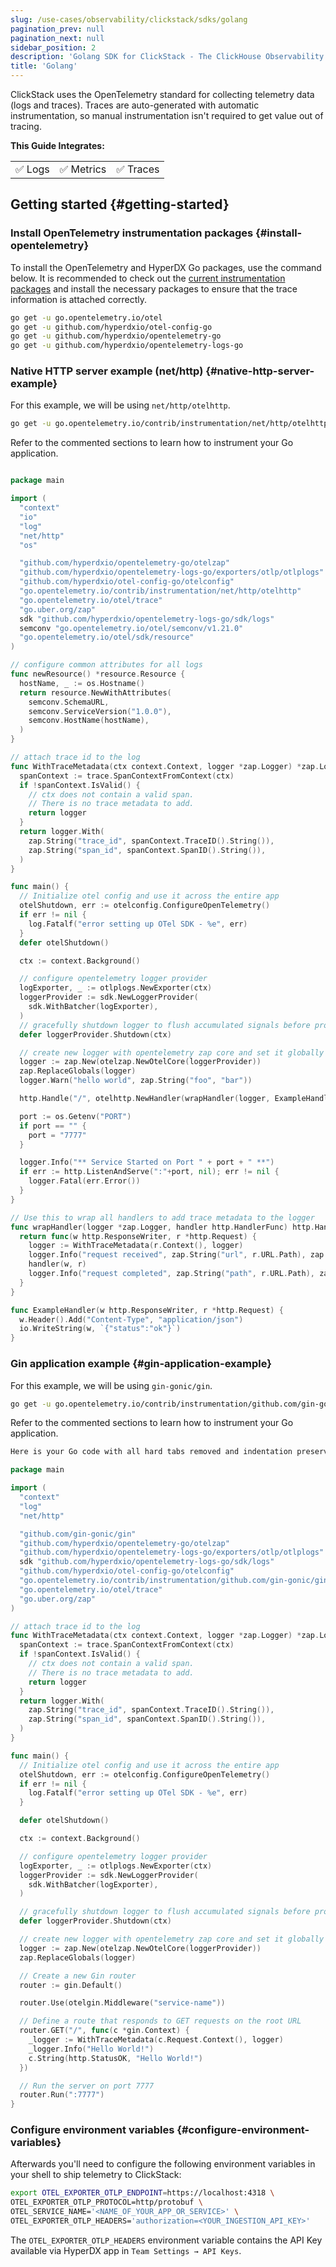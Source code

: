 ```yaml
---
slug: /use-cases/observability/clickstack/sdks/golang
pagination_prev: null
pagination_next: null
sidebar_position: 2
description: 'Golang SDK for ClickStack - The ClickHouse Observability Stack'
title: 'Golang'
---
```


ClickStack uses the OpenTelemetry standard for collecting telemetry data (logs and
traces). Traces are auto-generated with automatic instrumentation, so manual
instrumentation isn't required to get value out of tracing.

**This Guide Integrates:**

<table>
  <tbody>
    <tr>
      <td className="pe-2">✅ Logs</td>
      <td className="pe-2">✅ Metrics</td>
      <td className="pe-2">✅ Traces</td>
    </tr>
  </tbody>
</table>

## Getting started {#getting-started}

### Install OpenTelemetry instrumentation packages {#install-opentelemetry}

To install the OpenTelemetry and HyperDX Go packages, use the command below. It is recommended to check out the [current instrumentation packages](https://github.com/open-telemetry/opentelemetry-go-contrib/tree/v1.4.0/instrumentation#instrumentation-packages) and install the necessary packages to ensure that the trace information is attached correctly.

```bash
go get -u go.opentelemetry.io/otel
go get -u github.com/hyperdxio/otel-config-go
go get -u github.com/hyperdxio/opentelemetry-go
go get -u github.com/hyperdxio/opentelemetry-logs-go
```

### Native HTTP server example (net/http) {#native-http-server-example}

For this example, we will be using `net/http/otelhttp`.

```sh
go get -u go.opentelemetry.io/contrib/instrumentation/net/http/otelhttp
```

Refer to the commented sections to learn how to instrument your Go application.

```go

package main

import (
  "context"
  "io"
  "log"
  "net/http"
  "os"

  "github.com/hyperdxio/opentelemetry-go/otelzap"
  "github.com/hyperdxio/opentelemetry-logs-go/exporters/otlp/otlplogs"
  "github.com/hyperdxio/otel-config-go/otelconfig"
  "go.opentelemetry.io/contrib/instrumentation/net/http/otelhttp"
  "go.opentelemetry.io/otel/trace"
  "go.uber.org/zap"
  sdk "github.com/hyperdxio/opentelemetry-logs-go/sdk/logs"
  semconv "go.opentelemetry.io/otel/semconv/v1.21.0"
  "go.opentelemetry.io/otel/sdk/resource"
)

// configure common attributes for all logs
func newResource() *resource.Resource {
  hostName, _ := os.Hostname()
  return resource.NewWithAttributes(
    semconv.SchemaURL,
    semconv.ServiceVersion("1.0.0"),
    semconv.HostName(hostName),
  )
}

// attach trace id to the log
func WithTraceMetadata(ctx context.Context, logger *zap.Logger) *zap.Logger {
  spanContext := trace.SpanContextFromContext(ctx)
  if !spanContext.IsValid() {
    // ctx does not contain a valid span.
    // There is no trace metadata to add.
    return logger
  }
  return logger.With(
    zap.String("trace_id", spanContext.TraceID().String()),
    zap.String("span_id", spanContext.SpanID().String()),
  )
}

func main() {
  // Initialize otel config and use it across the entire app
  otelShutdown, err := otelconfig.ConfigureOpenTelemetry()
  if err != nil {
    log.Fatalf("error setting up OTel SDK - %e", err)
  }
  defer otelShutdown()

  ctx := context.Background()

  // configure opentelemetry logger provider
  logExporter, _ := otlplogs.NewExporter(ctx)
  loggerProvider := sdk.NewLoggerProvider(
    sdk.WithBatcher(logExporter),
  )
  // gracefully shutdown logger to flush accumulated signals before program finish
  defer loggerProvider.Shutdown(ctx)

  // create new logger with opentelemetry zap core and set it globally
  logger := zap.New(otelzap.NewOtelCore(loggerProvider))
  zap.ReplaceGlobals(logger)
  logger.Warn("hello world", zap.String("foo", "bar"))

  http.Handle("/", otelhttp.NewHandler(wrapHandler(logger, ExampleHandler), "example-service"))

  port := os.Getenv("PORT")
  if port == "" {
    port = "7777"
  }

  logger.Info("** Service Started on Port " + port + " **")
  if err := http.ListenAndServe(":"+port, nil); err != nil {
    logger.Fatal(err.Error())
  }
}

// Use this to wrap all handlers to add trace metadata to the logger
func wrapHandler(logger *zap.Logger, handler http.HandlerFunc) http.HandlerFunc {
  return func(w http.ResponseWriter, r *http.Request) {
    logger := WithTraceMetadata(r.Context(), logger)
    logger.Info("request received", zap.String("url", r.URL.Path), zap.String("method", r.Method))
    handler(w, r)
    logger.Info("request completed", zap.String("path", r.URL.Path), zap.String("method", r.Method))
  }
}

func ExampleHandler(w http.ResponseWriter, r *http.Request) {
  w.Header().Add("Content-Type", "application/json")
  io.WriteString(w, `{"status":"ok"}`)
}
```


### Gin application example {#gin-application-example}

For this example, we will be using `gin-gonic/gin`.

```sh
go get -u go.opentelemetry.io/contrib/instrumentation/github.com/gin-gonic/gin/otelgin
```

Refer to the commented sections to learn how to instrument your Go application.

```go
Here is your Go code with all hard tabs removed and indentation preserved using spaces:

package main

import (
  "context"
  "log"
  "net/http"

  "github.com/gin-gonic/gin"
  "github.com/hyperdxio/opentelemetry-go/otelzap"
  "github.com/hyperdxio/opentelemetry-logs-go/exporters/otlp/otlplogs"
  sdk "github.com/hyperdxio/opentelemetry-logs-go/sdk/logs"
  "github.com/hyperdxio/otel-config-go/otelconfig"
  "go.opentelemetry.io/contrib/instrumentation/github.com/gin-gonic/gin/otelgin"
  "go.opentelemetry.io/otel/trace"
  "go.uber.org/zap"
)

// attach trace id to the log
func WithTraceMetadata(ctx context.Context, logger *zap.Logger) *zap.Logger {
  spanContext := trace.SpanContextFromContext(ctx)
  if !spanContext.IsValid() {
    // ctx does not contain a valid span.
    // There is no trace metadata to add.
    return logger
  }
  return logger.With(
    zap.String("trace_id", spanContext.TraceID().String()),
    zap.String("span_id", spanContext.SpanID().String()),
  )
}

func main() {
  // Initialize otel config and use it across the entire app
  otelShutdown, err := otelconfig.ConfigureOpenTelemetry()
  if err != nil {
    log.Fatalf("error setting up OTel SDK - %e", err)
  }

  defer otelShutdown()

  ctx := context.Background()

  // configure opentelemetry logger provider
  logExporter, _ := otlplogs.NewExporter(ctx)
  loggerProvider := sdk.NewLoggerProvider(
    sdk.WithBatcher(logExporter),
  )

  // gracefully shutdown logger to flush accumulated signals before program finish
  defer loggerProvider.Shutdown(ctx)

  // create new logger with opentelemetry zap core and set it globally
  logger := zap.New(otelzap.NewOtelCore(loggerProvider))
  zap.ReplaceGlobals(logger)

  // Create a new Gin router
  router := gin.Default()

  router.Use(otelgin.Middleware("service-name"))

  // Define a route that responds to GET requests on the root URL
  router.GET("/", func(c *gin.Context) {
    _logger := WithTraceMetadata(c.Request.Context(), logger)
    _logger.Info("Hello World!")
    c.String(http.StatusOK, "Hello World!")
  })

  // Run the server on port 7777
  router.Run(":7777")
}
```


### Configure environment variables {#configure-environment-variables}

Afterwards you'll need to configure the following environment variables in your shell to ship telemetry to ClickStack:

```sh
export OTEL_EXPORTER_OTLP_ENDPOINT=https://localhost:4318 \
OTEL_EXPORTER_OTLP_PROTOCOL=http/protobuf \
OTEL_SERVICE_NAME='<NAME_OF_YOUR_APP_OR_SERVICE>' \
OTEL_EXPORTER_OTLP_HEADERS='authorization=<YOUR_INGESTION_API_KEY>'
```

The `OTEL_EXPORTER_OTLP_HEADERS` environment variable contains the API Key available via HyperDX app in `Team Settings → API Keys`.
